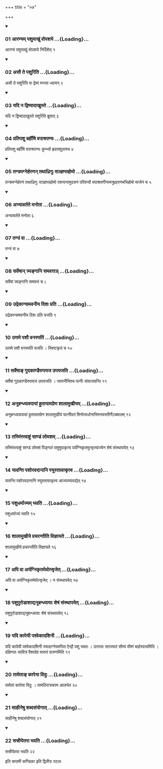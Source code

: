 +++
title = "०७"

+++

<div class="js_include" includetitle="true" newlevelforh1="3" unfilled="" url="/vedAH_yajuH/taittirIyam/sUtram/ApastambaH/shrautam/vishvAsa-prastutiH/14/07/01_AraNyam_pashumAkhuM_vopashaye.md">
<details open><summary><h3>01 आरण्यम् पशुमाखुं वोपशये ...{Loading}...</h3></summary>

आरण्यं पशुमाखुं वोपशये निर्दिशेत् १
</details>
</div>

<div class="js_include collapsed" newlevelforh1="4" title="सर्वाष् टीकाः" url="/vedAH_yajuH/taittirIyam/sUtram/ApastambaH/shrautam/sarvASh_TIkAH/14/07/01_AraNyam_pashumAkhuM_vopashaye.md"> </div>



<div class="js_include collapsed" newlevelforh1="4" title="मूलम्" url="/vedAH_yajuH/taittirIyam/sUtram/ApastambaH/shrautam/mUlam/14/07/01_AraNyam_pashumAkhuM_vopashaye.md"> </div>


<div class="js_include" includetitle="true" newlevelforh1="3" unfilled="" url="/vedAH_yajuH/taittirIyam/sUtram/ApastambaH/shrautam/vishvAsa-prastutiH/14/07/02_asau_te_pashuriti.md">
<details open><summary><h3>02 असौ ते पशुरिति ...{Loading}...</h3></summary>

असौ ते पशुरिति वा द्वेष्यं मनसा ध्यायन् २
</details>
</div>

<div class="js_include collapsed" newlevelforh1="4" title="सर्वाष् टीकाः" url="/vedAH_yajuH/taittirIyam/sUtram/ApastambaH/shrautam/sarvASh_TIkAH/14/07/02_asau_te_pashuriti.md"> </div>



<div class="js_include collapsed" newlevelforh1="4" title="मूलम्" url="/vedAH_yajuH/taittirIyam/sUtram/ApastambaH/shrautam/mUlam/14/07/02_asau_te_pashuriti.md"> </div>


<div class="js_include" includetitle="true" newlevelforh1="3" unfilled="" url="/vedAH_yajuH/taittirIyam/sUtram/ApastambaH/shrautam/vishvAsa-prastutiH/14/07/03_yadi_na_dviShyAdAkhuste.md">
<details open><summary><h3>03 यदि न द्विष्यादाखुस्ते ...{Loading}...</h3></summary>

यदि न द्विष्यादाखुस्ते पशुरिति ब्रूयात् ३
</details>
</div>

<div class="js_include collapsed" newlevelforh1="4" title="सर्वाष् टीकाः" url="/vedAH_yajuH/taittirIyam/sUtram/ApastambaH/shrautam/sarvASh_TIkAH/14/07/03_yadi_na_dviShyAdAkhuste.md"> </div>



<div class="js_include collapsed" newlevelforh1="4" title="मूलम्" url="/vedAH_yajuH/taittirIyam/sUtram/ApastambaH/shrautam/mUlam/14/07/03_yadi_na_dviShyAdAkhuste.md"> </div>


<div class="js_include" includetitle="true" newlevelforh1="3" unfilled="" url="/vedAH_yajuH/taittirIyam/sUtram/ApastambaH/shrautam/vishvAsa-prastutiH/14/07/04_pratipashu_barhIMShi_vapAshrapaNyaH.md">
<details open><summary><h3>04 प्रतिपशु बर्हींषि वपाश्रपण्यः ...{Loading}...</h3></summary>

प्रतिपशु बर्हींषि वपाश्रपण्यः कुम्भ्यो हृदयशूलाश्च ४
</details>
</div>

<div class="js_include collapsed" newlevelforh1="4" title="सर्वाष् टीकाः" url="/vedAH_yajuH/taittirIyam/sUtram/ApastambaH/shrautam/sarvASh_TIkAH/14/07/04_pratipashu_barhIMShi_vapAshrapaNyaH.md"> </div>



<div class="js_include collapsed" newlevelforh1="4" title="मूलम्" url="/vedAH_yajuH/taittirIyam/sUtram/ApastambaH/shrautam/mUlam/14/07/04_pratipashu_barhIMShi_vapAshrapaNyaH.md"> </div>


<div class="js_include" includetitle="true" newlevelforh1="3" unfilled="" url="/vedAH_yajuH/taittirIyam/sUtram/ApastambaH/shrautam/vishvAsa-prastutiH/14/07/05_tantramagnerharaNan_tathAdhriguH_sanjnaptahomo.md">
<details open><summary><h3>05 तन्त्रमग्नेर्हरणन् तथाध्रिगुः सञ्ज्ञप्तहोमो ...{Loading}...</h3></summary>

तन्त्रमग्नेर्हरणं तथाध्रिगुः सञ्ज्ञप्तहोमो रशनानामुदसनं परिवप्यौ वपाश्रपणीनामनुप्रहरणमभिहोमो मार्जनं च ५
</details>
</div>

<div class="js_include collapsed" newlevelforh1="4" title="सर्वाष् टीकाः" url="/vedAH_yajuH/taittirIyam/sUtram/ApastambaH/shrautam/sarvASh_TIkAH/14/07/05_tantramagnerharaNan_tathAdhriguH_sanjnaptahomo.md"> </div>



<div class="js_include collapsed" newlevelforh1="4" title="मूलम्" url="/vedAH_yajuH/taittirIyam/sUtram/ApastambaH/shrautam/mUlam/14/07/05_tantramagnerharaNan_tathAdhriguH_sanjnaptahomo.md"> </div>


<div class="js_include" includetitle="true" newlevelforh1="3" unfilled="" url="/vedAH_yajuH/taittirIyam/sUtram/ApastambaH/shrautam/vishvAsa-prastutiH/14/07/06_abhyAvartate_manotA.md">
<details open><summary><h3>06 अभ्यावर्तते मनोता ...{Loading}...</h3></summary>

अभ्यावर्तते मनोता ६
</details>
</div>

<div class="js_include collapsed" newlevelforh1="4" title="सर्वाष् टीकाः" url="/vedAH_yajuH/taittirIyam/sUtram/ApastambaH/shrautam/sarvASh_TIkAH/14/07/06_abhyAvartate_manotA.md"> </div>



<div class="js_include collapsed" newlevelforh1="4" title="मूलम्" url="/vedAH_yajuH/taittirIyam/sUtram/ApastambaH/shrautam/mUlam/14/07/06_abhyAvartate_manotA.md"> </div>


<div class="js_include" includetitle="true" newlevelforh1="3" unfilled="" url="/vedAH_yajuH/taittirIyam/sUtram/ApastambaH/shrautam/vishvAsa-prastutiH/14/07/07_tantraM_vA.md">
<details open><summary><h3>07 तन्त्रं वा ...{Loading}...</h3></summary>

तन्त्रं वा ७
</details>
</div>

<div class="js_include collapsed" newlevelforh1="4" title="सर्वाष् टीकाः" url="/vedAH_yajuH/taittirIyam/sUtram/ApastambaH/shrautam/sarvASh_TIkAH/14/07/07_tantraM_vA.md"> </div>



<div class="js_include collapsed" newlevelforh1="4" title="मूलम्" url="/vedAH_yajuH/taittirIyam/sUtram/ApastambaH/shrautam/mUlam/14/07/07_tantraM_vA.md"> </div>


<div class="js_include" includetitle="true" newlevelforh1="3" unfilled="" url="/vedAH_yajuH/taittirIyam/sUtram/ApastambaH/shrautam/vishvAsa-prastutiH/14/07/08_sarveShAn_tryangAni_samavatta~n.md">
<details open><summary><h3>08 सर्वेषान् त्र्यङ्गानि समवत्तञ् ...{Loading}...</h3></summary>

सर्वेषां त्र्यङ्गानि समवत्तं च ८
</details>
</div>

<div class="js_include collapsed" newlevelforh1="4" title="सर्वाष् टीकाः" url="/vedAH_yajuH/taittirIyam/sUtram/ApastambaH/shrautam/sarvASh_TIkAH/14/07/08_sarveShAn_tryangAni_samavatta~n.md"> </div>



<div class="js_include collapsed" newlevelforh1="4" title="मूलम्" url="/vedAH_yajuH/taittirIyam/sUtram/ApastambaH/shrautam/mUlam/14/07/08_sarveShAn_tryangAni_samavatta~n.md"> </div>


<div class="js_include" includetitle="true" newlevelforh1="3" unfilled="" url="/vedAH_yajuH/taittirIyam/sUtram/ApastambaH/shrautam/vishvAsa-prastutiH/14/07/09_udrekAnsamavanIya_dishaH_prati.md">
<details open><summary><h3>09 उद्रेकान्समवनीय दिशः प्रति ...{Loading}...</h3></summary>

उद्रेकान्समवनीय दिशः प्रति यजति ९
</details>
</div>

<div class="js_include collapsed" newlevelforh1="4" title="सर्वाष् टीकाः" url="/vedAH_yajuH/taittirIyam/sUtram/ApastambaH/shrautam/sarvASh_TIkAH/14/07/09_udrekAnsamavanIya_dishaH_prati.md"> </div>



<div class="js_include collapsed" newlevelforh1="4" title="मूलम्" url="/vedAH_yajuH/taittirIyam/sUtram/ApastambaH/shrautam/mUlam/14/07/09_udrekAnsamavanIya_dishaH_prati.md"> </div>


<div class="js_include" includetitle="true" newlevelforh1="3" unfilled="" url="/vedAH_yajuH/taittirIyam/sUtram/ApastambaH/shrautam/vishvAsa-prastutiH/14/07/10_uttame_pashau_vanaspatiM.md">
<details open><summary><h3>10 उत्तमे पशौ वनस्पतिं ...{Loading}...</h3></summary>

उत्तमे पशौ वनस्पतिं यजति । स्विष्टकृतं च १०
</details>
</div>

<div class="js_include collapsed" newlevelforh1="4" title="सर्वाष् टीकाः" url="/vedAH_yajuH/taittirIyam/sUtram/ApastambaH/shrautam/sarvASh_TIkAH/14/07/10_uttame_pashau_vanaspatiM.md"> </div>



<div class="js_include collapsed" newlevelforh1="4" title="मूलम्" url="/vedAH_yajuH/taittirIyam/sUtram/ApastambaH/shrautam/mUlam/14/07/10_uttame_pashau_vanaspatiM.md"> </div>


<div class="js_include" includetitle="true" newlevelforh1="3" unfilled="" url="/vedAH_yajuH/taittirIyam/sUtram/ApastambaH/shrautam/vishvAsa-prastutiH/14/07/11_sarveShA~N_gudakANDairupayaja_upayajati.md">
<details open><summary><h3>11 सर्वेषाङ् गुदकाण्डैरुपयज उपयजति ...{Loading}...</h3></summary>

सर्वेषां गुदकाण्डैरुपयज उपयजति । जाघनीभिश्च पत्नीः संयाजयन्ति ११
</details>
</div>

<div class="js_include collapsed" newlevelforh1="4" title="सर्वाष् टीकाः" url="/vedAH_yajuH/taittirIyam/sUtram/ApastambaH/shrautam/sarvASh_TIkAH/14/07/11_sarveShA~N_gudakANDairupayaja_upayajati.md"> </div>



<div class="js_include collapsed" newlevelforh1="4" title="मूलम्" url="/vedAH_yajuH/taittirIyam/sUtram/ApastambaH/shrautam/mUlam/14/07/11_sarveShA~N_gudakANDairupayaja_upayajati.md"> </div>


<div class="js_include" includetitle="true" newlevelforh1="3" unfilled="" url="/vedAH_yajuH/taittirIyam/sUtram/ApastambaH/shrautam/vishvAsa-prastutiH/14/07/12_anUbandhyAvapAyAM_hutAyAmagreNa_shAlAmukhIyam.md">
<details open><summary><h3>12 अनूबन्ध्यावपायां हुतायामग्रेण शालामुखीयम् ...{Loading}...</h3></summary>

अनूबन्ध्यावपायां हुतायामग्रेण शालामुखीयं पात्नीवतं मिनोत्यधोनाभिमनवस्तीर्णेऽचषालम् १२
</details>
</div>

<div class="js_include collapsed" newlevelforh1="4" title="सर्वाष् टीकाः" url="/vedAH_yajuH/taittirIyam/sUtram/ApastambaH/shrautam/sarvASh_TIkAH/14/07/12_anUbandhyAvapAyAM_hutAyAmagreNa_shAlAmukhIyam.md"> </div>



<div class="js_include collapsed" newlevelforh1="4" title="मूलम्" url="/vedAH_yajuH/taittirIyam/sUtram/ApastambaH/shrautam/mUlam/14/07/12_anUbandhyAvapAyAM_hutAyAmagreNa_shAlAmukhIyam.md"> </div>


<div class="js_include" includetitle="true" newlevelforh1="3" unfilled="" url="/vedAH_yajuH/taittirIyam/sUtram/ApastambaH/shrautam/vishvAsa-prastutiH/14/07/13_tasmiMstvAShTraM_sANDaM_lomasham.md">
<details open><summary><h3>13 तस्मिंस्त्वाष्ट्रं साण्डं लोमशम् ...{Loading}...</h3></summary>

तस्मिंस्त्वाष्ट्रं साण्डं लोमशं पिङ्गलं पशुमुपाकृत्य पर्यग्निकृतमुत्सृज्याज्येन शेषं संस्थापयेत् १३
</details>
</div>

<div class="js_include collapsed" newlevelforh1="4" title="सर्वाष् टीकाः" url="/vedAH_yajuH/taittirIyam/sUtram/ApastambaH/shrautam/sarvASh_TIkAH/14/07/13_tasmiMstvAShTraM_sANDaM_lomasham.md"> </div>



<div class="js_include collapsed" newlevelforh1="4" title="मूलम्" url="/vedAH_yajuH/taittirIyam/sUtram/ApastambaH/shrautam/mUlam/14/07/13_tasmiMstvAShTraM_sANDaM_lomasham.md"> </div>


<div class="js_include" includetitle="true" newlevelforh1="3" unfilled="" url="/vedAH_yajuH/taittirIyam/sUtram/ApastambaH/shrautam/vishvAsa-prastutiH/14/07/14_yAvanti_pashoravadAnAni_syustAvatkRtva.md">
<details open><summary><h3>14 यावन्ति पशोरवदानानि स्युस्तावत्कृत्व ...{Loading}...</h3></summary>

यावन्ति पशोरवदानानि स्युस्तावत्कृत्व आज्यस्यावद्येत् १४
</details>
</div>

<div class="js_include collapsed" newlevelforh1="4" title="सर्वाष् टीकाः" url="/vedAH_yajuH/taittirIyam/sUtram/ApastambaH/shrautam/sarvASh_TIkAH/14/07/14_yAvanti_pashoravadAnAni_syustAvatkRtva.md"> </div>



<div class="js_include collapsed" newlevelforh1="4" title="मूलम्" url="/vedAH_yajuH/taittirIyam/sUtram/ApastambaH/shrautam/mUlam/14/07/14_yAvanti_pashoravadAnAni_syustAvatkRtva.md"> </div>


<div class="js_include" includetitle="true" newlevelforh1="3" unfilled="" url="/vedAH_yajuH/taittirIyam/sUtram/ApastambaH/shrautam/vishvAsa-prastutiH/14/07/15_pashudharmAjyam_bhavati.md">
<details open><summary><h3>15 पशुधर्माज्यम् भवति ...{Loading}...</h3></summary>

पशुधर्माज्यं भवति १५
</details>
</div>

<div class="js_include collapsed" newlevelforh1="4" title="सर्वाष् टीकाः" url="/vedAH_yajuH/taittirIyam/sUtram/ApastambaH/shrautam/sarvASh_TIkAH/14/07/15_pashudharmAjyam_bhavati.md"> </div>



<div class="js_include collapsed" newlevelforh1="4" title="मूलम्" url="/vedAH_yajuH/taittirIyam/sUtram/ApastambaH/shrautam/mUlam/14/07/15_pashudharmAjyam_bhavati.md"> </div>


<div class="js_include" includetitle="true" newlevelforh1="3" unfilled="" url="/vedAH_yajuH/taittirIyam/sUtram/ApastambaH/shrautam/vishvAsa-prastutiH/14/07/16_shAlAmukhIye_pracharantIti_vijnAyate.md">
<details open><summary><h3>16 शालामुखीये प्रचरन्तीति विज्ञायते ...{Loading}...</h3></summary>

शालामुखीये प्रचरन्तीति विज्ञायते १६
</details>
</div>

<div class="js_include collapsed" newlevelforh1="4" title="सर्वाष् टीकाः" url="/vedAH_yajuH/taittirIyam/sUtram/ApastambaH/shrautam/sarvASh_TIkAH/14/07/16_shAlAmukhIye_pracharantIti_vijnAyate.md"> </div>



<div class="js_include collapsed" newlevelforh1="4" title="मूलम्" url="/vedAH_yajuH/taittirIyam/sUtram/ApastambaH/shrautam/mUlam/14/07/16_shAlAmukhIye_pracharantIti_vijnAyate.md"> </div>


<div class="js_include" includetitle="true" newlevelforh1="3" unfilled="" url="/vedAH_yajuH/taittirIyam/sUtram/ApastambaH/shrautam/vishvAsa-prastutiH/14/07/17_api_vA_aryagnikRtamevotsRjet.md">
<details open><summary><h3>17 अपि वा अर्यग्निकृतमेवोत्सृजेत् ...{Loading}...</h3></summary>

अपि वा अर्यग्निकृतमेवोत्सृजेत् । न संस्थापयेत् १७
</details>
</div>

<div class="js_include collapsed" newlevelforh1="4" title="सर्वाष् टीकाः" url="/vedAH_yajuH/taittirIyam/sUtram/ApastambaH/shrautam/sarvASh_TIkAH/14/07/17_api_vA_aryagnikRtamevotsRjet.md"> </div>



<div class="js_include collapsed" newlevelforh1="4" title="मूलम्" url="/vedAH_yajuH/taittirIyam/sUtram/ApastambaH/shrautam/mUlam/14/07/17_api_vA_aryagnikRtamevotsRjet.md"> </div>


<div class="js_include" includetitle="true" newlevelforh1="3" unfilled="" url="/vedAH_yajuH/taittirIyam/sUtram/ApastambaH/shrautam/vishvAsa-prastutiH/14/07/18_pashupuroDAshAdyanUbandhyAyAH_sheShaM_saMsthApayet.md">
<details open><summary><h3>18 पशुपुरोडाशाद्यनूबन्ध्यायाः शेषं संस्थापयेत् ...{Loading}...</h3></summary>

पशुपुरोडाशाद्यनूबन्ध्यायाः शेषं संस्थापयेत् १८
</details>
</div>

<div class="js_include collapsed" newlevelforh1="4" title="सर्वाष् टीकाः" url="/vedAH_yajuH/taittirIyam/sUtram/ApastambaH/shrautam/sarvASh_TIkAH/14/07/18_pashupuroDAshAdyanUbandhyAyAH_sheShaM_saMsthApayet.md"> </div>



<div class="js_include collapsed" newlevelforh1="4" title="मूलम्" url="/vedAH_yajuH/taittirIyam/sUtram/ApastambaH/shrautam/mUlam/14/07/18_pashupuroDAshAdyanUbandhyAyAH_sheShaM_saMsthApayet.md"> </div>


<div class="js_include" includetitle="true" newlevelforh1="3" unfilled="" url="/vedAH_yajuH/taittirIyam/sUtram/ApastambaH/shrautam/vishvAsa-prastutiH/14/07/19_yadi_kApeyI_pashvekAdashinI.md">
<details open><summary><h3>19 यदि कापेयी पश्वेकादशिनी ...{Loading}...</h3></summary>

यदि कापेयी पश्वेकादशिनी स्यादाग्नेयमभित ऐन्द्रौ पशू भवतः । उत्तरतः सारस्वतं सौम्यं पौष्णं बार्हस्पत्यमिति । दक्षिणतः सावित्रं वैश्वदेवं मारुतं वारुणमिति १९
</details>
</div>

<div class="js_include collapsed" newlevelforh1="4" title="सर्वाष् टीकाः" url="/vedAH_yajuH/taittirIyam/sUtram/ApastambaH/shrautam/sarvASh_TIkAH/14/07/19_yadi_kApeyI_pashvekAdashinI.md"> </div>



<div class="js_include collapsed" newlevelforh1="4" title="मूलम्" url="/vedAH_yajuH/taittirIyam/sUtram/ApastambaH/shrautam/mUlam/14/07/19_yadi_kApeyI_pashvekAdashinI.md"> </div>


<div class="js_include" includetitle="true" newlevelforh1="3" unfilled="" url="/vedAH_yajuH/taittirIyam/sUtram/ApastambaH/shrautam/vishvAsa-prastutiH/14/07/20_tAmetA~N_kApeyA_viduH.md">
<details open><summary><h3>20 तामेताङ् कापेया विदुः ...{Loading}...</h3></summary>

तामेतां कापेया विदुः । तामतिरात्रचरम आलभेत २०
</details>
</div>

<div class="js_include collapsed" newlevelforh1="4" title="सर्वाष् टीकाः" url="/vedAH_yajuH/taittirIyam/sUtram/ApastambaH/shrautam/sarvASh_TIkAH/14/07/20_tAmetA~N_kApeyA_viduH.md"> </div>



<div class="js_include collapsed" newlevelforh1="4" title="मूलम्" url="/vedAH_yajuH/taittirIyam/sUtram/ApastambaH/shrautam/mUlam/14/07/20_tAmetA~N_kApeyA_viduH.md"> </div>


<div class="js_include" includetitle="true" newlevelforh1="3" unfilled="" url="/vedAH_yajuH/taittirIyam/sUtram/ApastambaH/shrautam/vishvAsa-prastutiH/14/07/21_sAhIneShu_shabdasaMyogAt.md">
<details open><summary><h3>21 साहीनेषु शब्दसंयोगात् ...{Loading}...</h3></summary>

साहीनेषु शब्दसंयोगात् २१
</details>
</div>

<div class="js_include collapsed" newlevelforh1="4" title="सर्वाष् टीकाः" url="/vedAH_yajuH/taittirIyam/sUtram/ApastambaH/shrautam/sarvASh_TIkAH/14/07/21_sAhIneShu_shabdasaMyogAt.md"> </div>



<div class="js_include collapsed" newlevelforh1="4" title="मूलम्" url="/vedAH_yajuH/taittirIyam/sUtram/ApastambaH/shrautam/mUlam/14/07/21_sAhIneShu_shabdasaMyogAt.md"> </div>


<div class="js_include" includetitle="true" newlevelforh1="3" unfilled="" url="/vedAH_yajuH/taittirIyam/sUtram/ApastambaH/shrautam/vishvAsa-prastutiH/14/07/22_sattrIyetarA_bhavati.md">
<details open><summary><h3>22 सत्त्रीयेतरा भवति ...{Loading}...</h3></summary>

सत्त्रीयेतरा भवति २२
</details>
</div>

<div class="js_include collapsed" newlevelforh1="4" title="सर्वाष् टीकाः" url="/vedAH_yajuH/taittirIyam/sUtram/ApastambaH/shrautam/sarvASh_TIkAH/14/07/22_sattrIyetarA_bhavati.md"> </div>



<div class="js_include collapsed" newlevelforh1="4" title="मूलम्" url="/vedAH_yajuH/taittirIyam/sUtram/ApastambaH/shrautam/mUlam/14/07/22_sattrIyetarA_bhavati.md"> </div>





  
इति सप्तमी कण्डिका 
इति द्वितीयः पटलः
